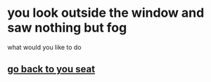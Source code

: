 # you look outside the window and saw nothing but fog

what would you like to do

## [go back to you seat](../home.md)
